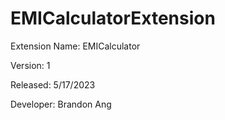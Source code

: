 # EMICalculatorExtension
Extension Name: EMICalculator

Version: 1

Released: 5/17/2023

Developer: Brandon Ang 
